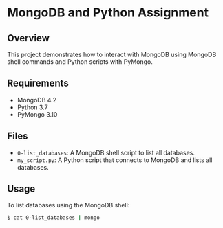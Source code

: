 # MongoDB and Python Assignment

## Overview
This project demonstrates how to interact with MongoDB using MongoDB shell commands and Python scripts with PyMongo.

## Requirements
- MongoDB 4.2
- Python 3.7
- PyMongo 3.10

## Files
- `0-list_databases`: A MongoDB shell script to list all databases.
- `my_script.py`: A Python script that connects to MongoDB and lists all databases.

## Usage
To list databases using the MongoDB shell:
```bash
$ cat 0-list_databases | mongo

